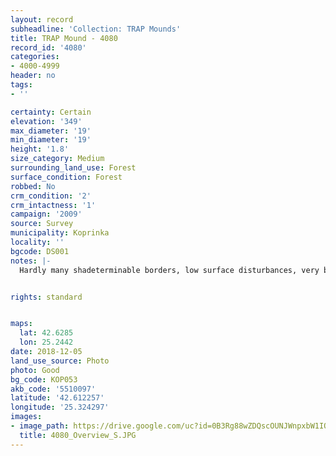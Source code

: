 ```yaml
---
layout: record
subheadline: 'Collection: TRAP Mounds'
title: TRAP Mound - 4080
record_id: '4080'
categories:
- 4000-4999
header: no
tags:
- ''

certainty: Certain
elevation: '349'
max_diameter: '19'
min_diameter: '19'
height: '1.8'
size_category: Medium
surrounding_land_use: Forest
surface_condition: Forest
robbed: No
crm_condition: '2'
crm_intactness: '1'
campaign: '2009'
source: Survey
municipality: Koprinka
locality: ''
bgcode: DS001
notes: |-
  Hardly many shadeterminable borders, low surface disturbances, very bushy.


rights: standard


maps:
  lat: 42.6285
  lon: 25.2442
date: 2018-12-05
land_use_source: Photo
photo: Good
bg_code: КОР053
akb_code: '5510097'
latitude: '42.612257'
longitude: '25.324297'
images:
- image_path: https://drive.google.com/uc?id=0B3Rg88wZDQscOUNJWnpxbW1IQzA
  title: 4080_Overview_S.JPG
---
```

